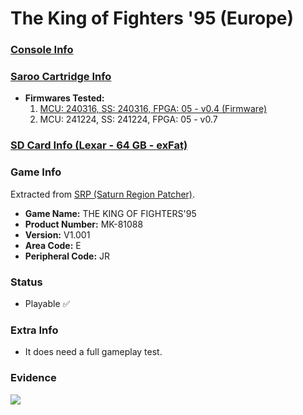 # The King of Fighters '95 (Europe)

### [Console Info](../../../../../Info/Consoles/VA13/README.md)

### [Saroo Cartridge Info](../../../../../Info/Cartridges/GuangzhouSanStarOnlineShop/1.6/README.md)

- <b>Firmwares Tested:</b>
  1. [MCU: 240316, SS: 240316, FPGA: 05 - v0.4 (Firmware)](./01/README.md)
  2. MCU: 241224, SS: 241224, FPGA: 05 - v0.7

### [SD Card Info (Lexar - 64 GB - exFat)](../../../../../Info/SdCards/Lexar/64GB/exfat/README.md)

### Game Info

Extracted from [SRP (Saturn Region Patcher)](https://segaxtreme.net/resources/saturn-region-patcher.81/download).

- <b>Game Name:</b> THE KING OF FIGHTERS'95
- <b>Product Number:</b> MK-81088
- <b>Version:</b> V1.001
- <b>Area Code:</b> E
- <b>Peripheral Code:</b> JR

### Status

- Playable :white_check_mark:

### Extra Info

- It does need a full gameplay test.

### Evidence

[![](https://img.youtube.com/vi/Wz9X3jMORL4/0.jpg)](https://www.youtube.com/watch?v=Wz9X3jMORL4)
